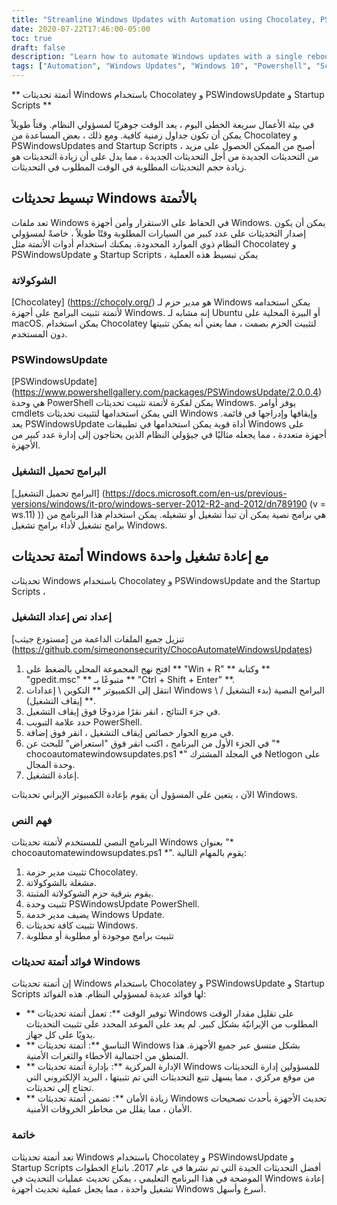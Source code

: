 ```yaml
---
title: "Streamline Windows Updates with Automation using Chocolatey, PSWindowsUpdate, and Startup Scripts"
date: 2020-07-22T17:46:00-05:00
toc: true
draft: false
description: "Learn how to automate Windows updates with a single reboot and save valuable time for system administrators using Chocolatey, PSWindowsUpdate, and Startup Scripts."
tags: ["Automation", "Windows Updates", "Windows 10", "Powershell", "Script", "Chocolatey", "PSWindowsUpdate", "Startup Scripts", "System Administrators", "Windows Update Processes", "Local Group Policy Editor", "GP", "GPO", "Group Policy Objects", "Package Manager", "Consistency", "Centralized Management", "Security", "Software Management", "Microsoft Updates"]
---
```


** أتمتة تحديثات Windows باستخدام Chocolatey و PSWindowsUpdate و Startup Scripts **  في بيئة الأعمال سريعة الخطى اليوم ، يعد الوقت جوهريًا لمسؤولي النظام. وقتاً طويلاً يمكن أن تكون جداول زمنية كافية. ومع ذلك ، بعض المساعدة من Chocolatey و PSWindowsUpdates and Startup Scripts ، أصبح من الممكن الحصول على مزيد من التحديثات الجديدة من أجل التحديثات الجديدة ، مما يدل على أن زيادة التحديثات هو زيادة حجم التحديثات المطلوبة في الوقت المطلوب في التحديثات.  ## تبسيط تحديثات Windows بالأتمتة  تعد ملفات Windows في الحفاظ على الاستقرار وأمن أجهزة Windows. يمكن أن يكون إصدار التحديثات على عدد كبير من السيارات المطلوبة وقتًا طويلاً ، خاصةً لمسؤولي النظام ذوي الموارد المحدودة. يمكنك استخدام أدوات الأتمتة مثل Chocolatey و PSWindowsUpdate و Startup Scripts ، يمكن تبسيط هذه العملية  ### الشوكولاتة  [Chocolatey] (https://chocoly.org/) هو مدير حزم لـ Windows يمكن استخدامه لأتمتة تثبيت البرامج على أجهزة Windows. إنه مشابه لـ Ubuntu أو البيرة المحلية على macOS. يمكن استخدام Chocolatey لتثبيت الحزم بصمت ، مما يعني أنه يمكن تثبيتها دون المستخدم.  ### PSWindowsUpdate  [PSWindowsUpdate] (https://www.powershellgallery.com/packages/PSWindowsUpdate/2.0.0.4) هي وحدة PowerShell يمكن لفكرة لأتمتة تثبيت تحديثات Windows. يوفر أوامر cmdlets التي يمكن استخدامها لتثبيت تحديثات Windows وإيقافها وإدراجها في قائمة. يعد PSWindowsUpdate أداة قوية يمكن استخدامها في تطبيقات Windows على أجهزة متعددة ، مما يجعله مثاليًا في جيؤولي النظام الذين يحتاجون إلى إدارة عدد كبير من الأجهزة.  ### البرامج تحميل التشغيل  [البرامج تحميل التشغيل] (https://docs.microsoft.com/en-us/previous-versions/windows/it-pro/windows-server-2012-R2-and-2012/dn789190 (v = ws.11) )) هي برامج نصية يمكن أن تبدأ تشغيل أو تشغيله. يمكن استخدام هذا البرنامج من برامج تشغيل لأداء برامج تشغيل Windows.  ## أتمتة تحديثات Windows مع إعادة تشغيل واحدة  تحديثات Windows باستخدام Chocolatey و PSWindowsUpdate and the Startup Scripts ،  ### إعداد نص إعداد التشغيل تنزيل جميع الملفات الداعمة من [مستودع جيثب] (https://github.com/simeononsecurity/ChocoAutomateWindowsUpdates)  1. افتح نهج المجموعة المحلي بالضغط على ** "Win + R" ** وكتابة ** "gpedit.msc" ** متبوعًا بـ ** "Ctrl + Shift + Enter" **. 2. انتقل إلى الكمبيوتر ** التكوين \ إعدادات Windows \ البرامج النصية (بدء التشغيل / إيقاف التشغيل) **. 3. في جزء النتائج ، انقر نقرًا مزدوجًا فوق إيقاف التشغيل. 4. حدد علامة التبويب PowerShell. 5. في مربع الحوار خصائص إيقاف التشغيل ، انقر فوق إضافة. 6. في الجزء الأول من البرنامج ، اكتب انقر فوق "استعراض" للبحث عن "* chocoautomatewindowsupdates.ps1 *" في المجلد المشترك Netlogon على وحدة المجال. 7. إعادة التشغيل.  الآن ، يتعين على المسؤول أن يقوم بإعادة الكمبيوتر الإيراني تحديثات Windows.  ### فهم النص  البرنامج النصي للمستخدم لأتمتة تحديثات Windows بعنوان "* chocoautomatewindowsupdates.ps1 *". يقوم بالمهام التالية:  1. تثبيت مدير حزمة Chocolatey. 2. مشغلة بالشوكولاتة. 3. يقوم بترقية حزم الشوكولاتة المثبتة. 4. تثبيت وحدة PSWindowsUpdate PowerShell. 5. يضيف مدير خدمة Windows Update. 6. تثبيت كافة تحديثات Windows. 7. تثبيت برامج موجودة أو مطلوبة أو مطلوبة  ### فوائد أتمتة تحديثات Windows  إن أتمتة تحديثات Windows باستخدام Chocolatey و PSWindowsUpdate و Startup Scripts لها فوائد عديدة لمسؤولي النظام. هذه الفوائد:  - ** توفير الوقت **: تعمل أتمتة تحديثات Windows على تقليل مقدار الوقت المطلوب من الإيرانيّة بشكل كبير. لم يعد على الموعد المحدد على تثبيت التحديثات يدويًا على كل جهاز. - ** التناسق **: أتمتة تحديثات Windows بشكل متسق عبر جميع الأجهزة. هذا المنطق من احتمالية الأخطاء والثغرات الأمنية. - ** الإدارة المركزية **: بإدارة أتمتة تحديثات Windows للمسؤولين إدارة التحديثات من موقع مركزي ، مما يسهل تتبع التحديثات التي تم تثبيتها ، البريد الإلكتروني التي تحتاج إلى تحديثات. - ** زيادة الأمان **: تضمن أتمتة تحديثات Windows تحديث الأجهزة بأحدث تصحيحات الأمان ، مما يقلل من مخاطر الخروقات الأمنية.  ### خاتمة  تعد أتمتة تحديثات Windows باستخدام Chocolatey و PSWindowsUpdate و Startup Scripts أفضل التحديثات الجيدة التي تم نشرها في عام 2017. باتباع الخطوات الموضحة في هذا البرنامج التعليمي ، يمكن تحديث عمليات التحديث في Windows إعادة تشغيل واحدة ، مما يجعل عملية تحديث أجهزة Windows أسرع وأسهل.